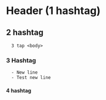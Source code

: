 # Header (1 hashtag)

## 2 hashtag
      3 tap <body>
### 3 Hashtag
      - New line
      - Test new line
#### 4 hashtag


